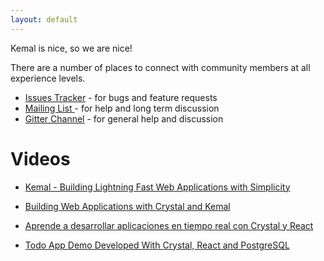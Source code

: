 ```yaml
---
layout: default
---
```


Kemal is nice, so we are nice!

There are a number of places to connect with community members at all experience levels.

- <a href="https://github.com/sdogruyol/kemal/issues">Issues Tracker</a> - for bugs and feature requests
- <a href="https://groups.google.com/forum/#!forum/kemalcr">Mailing List </a> - for help and long term discussion
- <a href="https://gitter.im/sdogruyol/kemal">Gitter Channel</a>  - for general help and discussion

# Videos

- [Kemal - Building Lightning Fast Web Applications with Simplicity](https://www.youtube.com/watch?v=KJB-nAoRSr8)

- [Building Web Applications with Crystal and Kemal](https://www.youtube.com/watch?v=XPLsQ88XOiQ)

- [Aprende a desarrollar aplicaciones en tiempo real con Crystal y React](https://www.youtube.com/watch?v=KAre3vRCU3U)

- [Todo App Demo Developed With Crystal, React and PostgreSQL](https://www.youtube.com/watch?v=6KzPGp87YCw)
